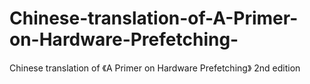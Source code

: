 # Chinese-translation-of-A-Primer-on-Hardware-Prefetching-
Chinese translation of 《A Primer on Hardware  Prefetching》 2nd edition 

